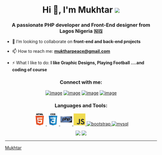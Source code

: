 <h1 align="center">Hi 👋, I'm Mukhtar <img height="40" src="https://emoji.gg/assets/emoji/7333-parrotdance.gif"></h1>
<h3 align="center">A passionate PHP developer and Front-End designer from Lagos Nigeria 🇳🇬</h3>

- 👯 I’m looking to collaborate on **front-end and back-end projects**

- 📫 How to reach me: **muktharpeace@gmail.com**

- ⚡ What I like to do: **I like Graphic Designs, Playing Football ....and coding of course**

<h3 align="center">Connect with me:</h3>
<div align="center">

[![image](https://img.shields.io/badge/LinkedIn-0077B5?style=for-the-badge&logo=linkedin&logoColor=white)](https://www.linkedin.com/in/mukhtar-abdussalam-5662138a)
[![image](https://img.shields.io/badge/Instagram-E4405F?style=for-the-badge&logo=instagram&logoColor=white)](https://www.instagram.com/mukh.salam/)
[![image](https://img.shields.io/badge/Twitter-1DA1F2?style=for-the-badge&logo=twitter&logoColor=white)](https://twitter.com/mukhty89)
[![image](https://img.shields.io/badge/Gmail-D14836?style=for-the-badge&logo=gmail&logoColor=white)](mailto:mukhtarpeace@gmail.com)
  
</div>

<h3 align="center">Languages and Tools:</h3>

<p align="center"> 
  <a href="https://www.w3.org/html/" target="_blank"> 
    <img src="https://raw.githubusercontent.com/devicons/devicon/master/icons/html5/html5-original-wordmark.svg" alt="html5" width="40" height="40"/> 
  </a>
  <a href="https://www.w3schools.com/css/" target="_blank"> 
    <img src="https://raw.githubusercontent.com/devicons/devicon/master/icons/css3/css3-original-wordmark.svg" alt="css3" width="40" height="40"/> 
  </a> 
  <a href="https://www.php.net" target="_blank"> 
    <img src="https://raw.githubusercontent.com/devicons/devicon/master/icons/php/php-original.svg" alt="php" width="40" height="40"/> 
  </a>  
  <a href="https://developer.mozilla.org/en-US/docs/Web/JavaScript" target="_blank"> 
    <img src="https://raw.githubusercontent.com/devicons/devicon/master/icons/javascript/javascript-original.svg" alt="javascript" width="40" height="40"/> 
  </a> 
  <a href="https://getbootstrap.com/" target="_blank"> 
            <img src="https://cdn.jsdelivr.net/gh/devicons/devicon/icons/bootstrap/bootstrap-original.svg" alt="bootstrap" width="40" height="40"/> 
  </a>
  <a href="https://mysql.com/" target="_blank"> 
            <img src="https://cdn.jsdelivr.net/gh/devicons/devicon/icons/mysql/mysql-original.svg" alt="mysql" width="40" height="40"/>
   </a>    
</p>

<p align= "center">
  <img height= "150" src="https://github-readme-stats.vercel.app/api?username=Upstairs89&theme=react&show_icons=true&include_all_commits=true" />
  <img height= "150" src="https://github-readme-stats.vercel.app/api/top-langs/?username=Upstairs89&theme=react&layout=compact" />
</p>

------

[Mukhtar](https://github.com/Upstairs89)

